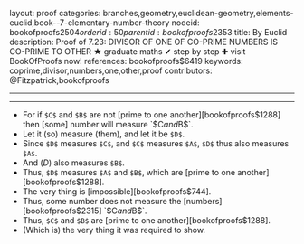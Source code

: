 layout: proof
categories: branches,geometry,euclidean-geometry,elements-euclid,book--7-elementary-number-theory
nodeid: bookofproofs$2504
orderid: 50
parentid: bookofproofs$2353
title: By Euclid
description:  Proof of 7.23: DIVISOR OF ONE OF CO-PRIME NUMBERS IS CO-PRIME TO OTHER &#9733; graduate maths &#10004; step by step &#10010; visit BookOfProofs now!
references: bookofproofs$6419
keywords: coprime,divisor,numbers,one,other,proof
contributors: @Fitzpatrick,bookofproofs

---


---



* For if `$C$` and `$B$` are not [prime to one another][bookofproofs$1288] then [some] number will measure `$C$` and `$B$`.
* Let it (so) measure (them), and let it be `$D$`.
* Since `$D$` measures `$C$`, and `$C$` measures `$A$`, `$D$` thus also measures `$A$`.
* And ($D$) also measures `$B$`.
* Thus, `$D$` measures `$A$` and `$B$`, which are [prime to one another][bookofproofs$1288].
* The very thing is [impossible][bookofproofs$744].
* Thus, some number does not measure the [numbers][bookofproofs$2315] `$C$` and `$B$`.
* Thus, `$C$` and `$B$` are [prime to one another][bookofproofs$1288].
* (Which is) the very thing it was required to show.
